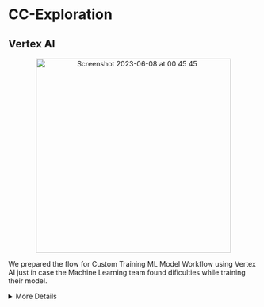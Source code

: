 # CC-Exploration

## Vertex AI

<p align="center">
    <img width="393" alt="Screenshot 2023-06-08 at 00 45 45" src="https://github.com/C23-DF02-DiskusAI-Dicoding-Indonesia/CC-Exploration/assets/132810595/57450aa0-04c2-45aa-b953-0ece968f6229">
</p>

We prepared the flow for Custom Training ML Model Workflow using Vertex AI just in case the Machine Learning team found dificulties while training their model.

<details>
<summary>More Details</summary>
<br>

The Custom Training ML Model Workflow in Vertex AI involves several steps to train and deploy a machine learning model. Here is an explanation of the workflow:

1. Data Preparation: The workflow starts with preparing the data for training. This may involve extracting data from a SQL database or other data sources and transforming it into a suitable format for training.
2. Model Development: Once the data is prepared, the next step is to develop the machine learning model. This typically involves writing code in a programming language such as Python and using machine learning libraries/frameworks like TensorFlow or PyTorch. The model code will define the architecture of the model and specify how it should be trained.
3. Containerization: After developing the model, it needs to be packaged into a container. Docker is commonly used to create containers that encapsulate the model code, dependencies, and runtime environment. The containerization process ensures that the model can be easily deployed and run consistently across different environments.
4. Container Image Registry: The containerized model needs to be stored in a container image registry, such as Google Container Registry. This registry serves as a centralized repository for storing and managing container images.
5. TPU (Tensor Processing Unit) Configuration: If you want to leverage TPUs for training your model, you need to configure the TPU resources in Vertex AI. TPUs are specialized hardware accelerators designed to accelerate machine learning workloads.
6. SSD (Solid State Drive) Storage: During training, you may need to store and access large amounts of data efficiently. Using SSD storage can provide fast read/write speeds, improving the overall training performance.
7. Compute Engine: Vertex AI allows you to choose the compute resources for training your model. You can select the appropriate compute engine specifications based on your model's requirements, such as CPU, memory, and GPU.
8. Replica Configuration: For distributed training or handling large datasets, you can configure multiple replicas to parallelize the training process. This helps to accelerate training and improve scalability.
9. Model Artifacts: During the training process, the model generates artifacts such as trained weights, checkpoints, and evaluation metrics. These artifacts represent the learned knowledge of the model and are crucial for later stages of the workflow.
10. Model Resource in Vertex AI: Once the training is complete, you can create a model resource in Vertex AI. This resource serves as a container for storing and managing the trained model artifacts. It provides a centralized location for deploying and serving the model.

</default>


## VPC Network
A VPC (Virtual Private Cloud) Network is a service provided by Google Cloud Platform (GCP) that allows you to create and manage isolated virtual networks in the cloud environment. In the context of Cloud Run, VPC Networks serve several purposes such as Network Isolation, Connectivity to internal resources, Securing access to Cloud Run, Routing, and Traffic management.

<details>
<summary>More Details</summary>
<br>
</default>

1. Click "VPC Network" or "Networking" on the left sidebar.
2. Click "Create VPC Network" or "Create Network" to create a new network.
3. Provide a name for your VPC network and configure the necessary options. Choose the appropriate subnetting mode and IP options based on your requirements, ensuring to enable Private IP if you want to secure access to Cloud Run.
4. Click "Create" or "Done" to create the VPC network.
5. Once the VPC network is created, you can connect it to Cloud Run by configuring a VPC Connector. Go back to the main Google Cloud Console page.
6. Select or create the project associated with Cloud Run.
7. Click "Cloud Run" or "Serverless" on the left sidebar.
8. Choose the Cloud Run service you want to connect to the VPC network.
9. On the service detail page, locate the "Connections" or "Networking" section and select "Edit and deploy new revisions".
10. In the configuration page, find the "VPC Connector" or "Networking" option and click "Add VPC Connector" or "Connect to VPC".
11. Select the VPC network you want to connect from the available list. You can also configure the subnet and other settings if needed.
12. After configuring the VPC Connector, click "Save" or "Deploy" to save the changes and apply the configuration to Cloud Run.
    
